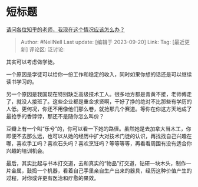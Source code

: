 # 短标题
[请问各位知乎的老师，我现在这个情况应该怎么办？](https://www.zhihu.com/question/622830374/answer/3218686309)

> Author: #NellNell
> Last update: [编辑于 2023-09-20]
> Link:
> Tag: [最近更新]
> 评论区:
> 泛讨论:

其实可以考虑做学徒。

一个原因是学徒可以给你一份工作和稳定的收入，同时如果你想的话还是可以继续读书学习的。

另一个原因是我国现在特别缺乏高级技术工人。很多地方都是青黄不接，老师傅走了，就没人接班了。这些企业都是重金求贤啊，干好了挣的绝对不比那些有学历的人低。更何况，你还不用像他们那么卷，就抢那几个赛道。等你在你这方天地成了最抢手的香饽饽，那还不是随你怎么叫价？

豆瓣上有一个叫“乐兮”的，你可以看一下她的路径。虽然她是去加拿大当木工，你即便不去那么远，也可以从她的经历中扩大对技术门徒的认识，再找找自己兴趣在哪，喜欢手工吗？喜欢石头吗？喜欢烹饪吗？等等等等，再看看周围有没有适合你兴趣的培训机会。

最后，其实比起与书本打交道，去和真实的“物品”打交道，钻研一块木头，制作一片金属，鼓捣一个机器，看着自己手里亲自生产出来的器具，经历这种价值产生的过程，对你或许更有医治和疗愈的果效。